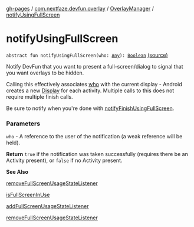 [gh-pages](../../index.md) / [com.nextfaze.devfun.overlay](../index.md) / [OverlayManager](index.md) / [notifyUsingFullScreen](./notify-using-full-screen.md)

# notifyUsingFullScreen

`abstract fun notifyUsingFullScreen(who: `[`Any`](https://kotlinlang.org/api/latest/jvm/stdlib/kotlin/-any/index.html)`): `[`Boolean`](https://kotlinlang.org/api/latest/jvm/stdlib/kotlin/-boolean/index.html) [(source)](https://github.com/NextFaze/dev-fun/tree/master/devfun/src/main/java/com/nextfaze/devfun/overlay/Overlays.kt#L144)

Notify DevFun that you want to present a full-screen/dialog to signal that you want overlays to be hidden.

Calling this effectively associates [who](notify-using-full-screen.md#com.nextfaze.devfun.overlay.OverlayManager$notifyUsingFullScreen(kotlin.Any)/who) with the current display - Android creates a new [Display](https://developer.android.com/reference/android/view/Display.html) for each activity.
Multiple calls to this does not require multiple finish calls.

Be sure to notify when you're done with [notifyFinishUsingFullScreen](notify-finish-using-full-screen.md).

### Parameters

`who` - A reference to the user of the notification (a weak reference will be held).

**Return**
`true` if the notification was taken successfully (requires there be an Activity present), or `false` if no Activity present.

**See Also**

[removeFullScreenUsageStateListener](remove-full-screen-usage-state-listener.md)

[isFullScreenInUse](is-full-screen-in-use.md)

[addFullScreenUsageStateListener](add-full-screen-usage-state-listener.md)

[removeFullScreenUsageStateListener](remove-full-screen-usage-state-listener.md)

